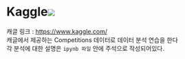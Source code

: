 # Kaggle<img src="https://img.shields.io/badge/Kaggle-20BEFF?style=flat-square&logo=kaggle&logoColor=white"/>
캐글 링크 : https://www.kaggle.com/        
캐글에서 제공하는 Competitions 데이터로 데이터 분석 연습을 한다      
각 분석에 대한 설명은 `ipynb 파일` 안에 주석으로 작성되어있다.
